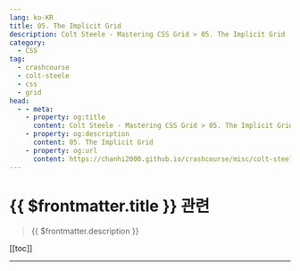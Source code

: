 ```yaml
---
lang: ko-KR
title: 05. The Implicit Grid
description: Colt Steele - Mastering CSS Grid > 05. The Implicit Grid
category:
  - CSS
tag: 
  - crashcourse
  - colt-steele
  - css
  - grid
head:
  - - meta:
    - property: og:title
      content: Colt Steele - Mastering CSS Grid > 05. The Implicit Grid
    - property: og:description
      content: 05. The Implicit Grid
    - property: og:url
      content: https://chanhi2000.github.io/crashcourse/misc/colt-steele-mastering-css-grid/05-the-implicit-grid.html
---
```


# {{ $frontmatter.title }} 관련

> {{ $frontmatter.description }}

[[toc]]

---

<TagLinks />